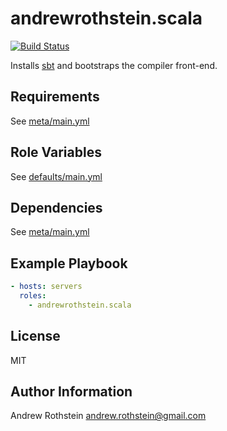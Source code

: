 andrewrothstein.scala
===========================
[![Build Status](https://travis-ci.org/andrewrothstein/ansible-scala.svg?branch=master)](https://travis-ci.org/andrewrothstein/ansible-scala)

Installs [sbt](http://www.scala-sbt.org/) and bootstraps the compiler front-end.

Requirements
------------

See [meta/main.yml](meta/main.yml)

Role Variables
--------------

See [defaults/main.yml](defaults/main.yml)

Dependencies
------------

See [meta/main.yml](meta/main.yml)

Example Playbook
----------------

```yml
- hosts: servers
  roles:
    - andrewrothstein.scala
```

License
-------

MIT

Author Information
------------------

Andrew Rothstein <andrew.rothstein@gmail.com>
